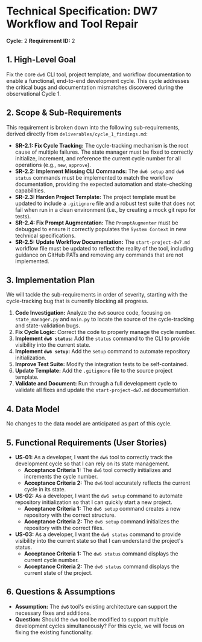# Technical Specification: DW7 Workflow and Tool Repair

**Cycle:** 2
**Requirement ID:** 2

## 1. High-Level Goal

Fix the core `dw6` CLI tool, project template, and workflow documentation to enable a functional, end-to-end development cycle. This cycle addresses the critical bugs and documentation mismatches discovered during the observational Cycle 1.

## 2. Scope & Sub-Requirements

This requirement is broken down into the following sub-requirements, derived directly from `deliverables/cycle_1_findings.md`:

* **SR-2.1: Fix Cycle Tracking:** The cycle-tracking mechanism is the root cause of multiple failures. The state manager must be fixed to correctly initialize, increment, and reference the current cycle number for all operations (e.g., `new`, `approve`).
* **SR-2.2: Implement Missing CLI Commands:** The `dw6 setup` and `dw6 status` commands must be implemented to match the workflow documentation, providing the expected automation and state-checking capabilities.
* **SR-2.3: Harden Project Template:** The project template must be updated to include a `.gitignore` file and a robust test suite that does not fail when run in a clean environment (i.e., by creating a mock git repo for tests).
* **SR-2.4: Fix Prompt Augmentation:** The `PromptAugmenter` must be debugged to ensure it correctly populates the `System Context` in new technical specifications.
* **SR-2.5: Update Workflow Documentation:** The `start-project-dw7.md` workflow file must be updated to reflect the reality of the tool, including guidance on GitHub PATs and removing any commands that are not implemented.

## 3. Implementation Plan

We will tackle the sub-requirements in order of severity, starting with the cycle-tracking bug that is currently blocking all progress.

1. **Code Investigation:** Analyze the `dw6` source code, focusing on `state_manager.py` and `main.py` to locate the source of the cycle-tracking and state-validation bugs.
2. **Fix Cycle Logic:** Correct the code to properly manage the cycle number.
3. **Implement `dw6 status`:** Add the `status` command to the CLI to provide visibility into the current state.
4. **Implement `dw6 setup`:** Add the `setup` command to automate repository initialization.
5. **Improve Test Suite:** Modify the integration tests to be self-contained.
6. **Update Template:** Add the `.gitignore` file to the source project template.
7. **Validate and Document:** Run through a full development cycle to validate all fixes and update the `start-project-dw7.md` documentation.

## 4. Data Model

No changes to the data model are anticipated as part of this cycle.

## 5. Functional Requirements (User Stories)

* **US-01:** As a developer, I want the `dw6` tool to correctly track the development cycle so that I can rely on its state management.
  * **Acceptance Criteria 1:** The `dw6` tool correctly initializes and increments the cycle number.
  * **Acceptance Criteria 2:** The `dw6` tool accurately reflects the current cycle in its state.
* **US-02:** As a developer, I want the `dw6 setup` command to automate repository initialization so that I can quickly start a new project.
  * **Acceptance Criteria 1:** The `dw6 setup` command creates a new repository with the correct structure.
  * **Acceptance Criteria 2:** The `dw6 setup` command initializes the repository with the correct files.
* **US-03:** As a developer, I want the `dw6 status` command to provide visibility into the current state so that I can understand the project's status.
  * **Acceptance Criteria 1:** The `dw6 status` command displays the current cycle number.
  * **Acceptance Criteria 2:** The `dw6 status` command displays the current state of the project.

## 6. Questions & Assumptions

* **Assumption:** The `dw6` tool's existing architecture can support the necessary fixes and additions.
* **Question:** Should the `dw6` tool be modified to support multiple development cycles simultaneously? For this cycle, we will focus on fixing the existing functionality.
